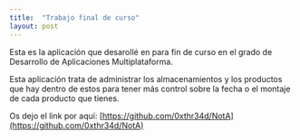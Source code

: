 ```yaml
---
title:  "Trabajo final de curso"
layout: post
---
```


Esta es la aplicación que desarollé en para fin de curso en el grado de Desarrollo de Aplicaciones Multiplataforma.

Esta aplicación trata de administrar los almacenamientos y los productos que hay dentro de estos para tener más control sobre la fecha o el montaje de cada producto que tienes.

Os dejo el link por aquí: [https://github.com/0xthr34d/NotA](https://github.com/0xthr34d/NotA)